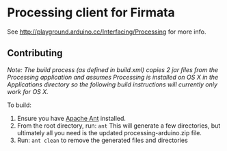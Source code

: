 # Processing client for Firmata

See http://playground.arduino.cc/Interfacing/Processing for more info.

## Contributing

*Note: The build process (as defined in build.xml) copies 2 jar files from the Processing
application and assumes Processing is installed on OS X in the Applications directory so
the following build instructions will currently only work for OS X.*

To build:

1. Ensure you have [Apache Ant](http://ant.apache.org/) installed.
2. From the root directory, run: `ant`
   This will generate a few directories, but ultimately all you need is the updated
   processing-arduino.zip file.
3. Run: `ant clean` to remove the generated files and directories
